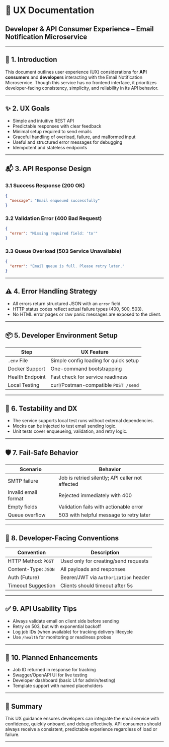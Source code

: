 # 🧩 UX Documentation
## Developer & API Consumer Experience – Email Notification Microservice

---

## 📌 1. Introduction

This document outlines user experience (UX) considerations for **API consumers** and **developers** interacting with the Email Notification Microservice. Though this service has no frontend interface, it prioritizes developer-facing consistency, simplicity, and reliability in its API behavior.

---

## ✨ 2. UX Goals

- Simple and intuitive REST API
- Predictable responses with clear feedback
- Minimal setup required to send emails
- Graceful handling of overload, failure, and malformed input
- Useful and structured error messages for debugging
- Idempotent and stateless endpoints

---

## 📬 3. API Response Design

### 3.1 Success Response (200 OK)

```json
{
  "message": "Email enqueued successfully"
}
```

### 3.2 Validation Error (400 Bad Request)

```json
{
  "error": "Missing required field: 'to'"
}
```

### 3.3 Queue Overload (503 Service Unavailable)

```json
{
  "error": "Email queue is full. Please retry later."
}
```

---

## ⚠ 4. Error Handling Strategy

- All errors return structured JSON with an `error` field.
- HTTP status codes reflect actual failure types (400, 500, 503).
- No HTML error pages or raw panic messages are exposed to the client.

---

## 📦 5. Developer Environment Setup

| Step              | UX Feature                             |
|-------------------|-----------------------------------------|
| `.env` File       | Simple config loading for quick setup   |
| Docker Support    | One-command bootstrapping               |
| Health Endpoint   | Fast check for service readiness        |
| Local Testing     | curl/Postman-compatible `POST /send`    |

---

## 🧪 6. Testability and DX

- The service supports local test runs without external dependencies.
- Mocks can be injected to test email sending logic.
- Unit tests cover enqueueing, validation, and retry logic.

---

## 🛡 7. Fail-Safe Behavior

| Scenario                      | Behavior                                              |
|-------------------------------|-------------------------------------------------------|
| SMTP failure                  | Job is retried silently; API caller not affected     |
| Invalid email format          | Rejected immediately with 400                        |
| Empty fields                  | Validation fails with actionable error               |
| Queue overflow                | 503 with helpful message to retry later              |

---

## 🎯 8. Developer-Facing Conventions

| Convention             | Description                          |
|------------------------|--------------------------------------|
| HTTP Method: `POST`    | Used only for creating/send requests |
| Content-Type: `JSON`   | All payloads and responses           |
| Auth (Future)          | Bearer/JWT via `Authorization` header |
| Timeout Suggestion     | Clients should timeout after 5s      |

---

## ✅ 9. API Usability Tips

- Always validate email on client side before sending
- Retry on 503, but with exponential backoff
- Log job IDs (when available) for tracking delivery lifecycle
- Use `/health` for monitoring or readiness probes

---

## 📅 10. Planned Enhancements

- Job ID returned in response for tracking
- Swagger/OpenAPI UI for live testing
- Developer dashboard (basic UI for admin/testing)
- Template support with named placeholders

---

## 🧩 Summary

This UX guidance ensures developers can integrate the email service with confidence, quickly onboard, and debug effectively. API consumers should always receive a consistent, predictable experience regardless of load or failure.

---
